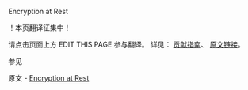  Encryption at Rest

 ！本页翻译征集中！

请点击页面上方 EDIT THIS PAGE 参与翻译。
详见：
[贡献指南]( https://github.com/JinMuInfo/MongoDB-Manual-zh/blob/master/CONTRIBUTING.md )、
[原文链接](  https://docs.mongodb.com/manual/core/security-encryption-at-rest/  )。

 参见

原文 - [Encryption at Rest]( https://docs.mongodb.com/manual/core/security-encryption-at-rest/ )

